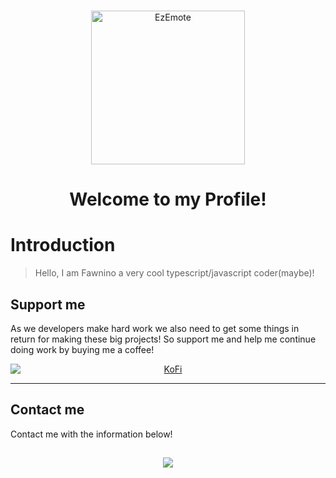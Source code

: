 <br />
	<p>
		<a href="https://youtu.be/4wulhMus5zo" align="middle" style="width: 100%;"><img src="https://streamsentials.com/wp-content/uploads/2022/06/EZ-emote.png" align="middle" style="display: block; margin: 0 auto;" width="246" alt="EzEmote" /></a>
	</p>
</div>

<h1 align="center">Welcome to my Profile! </h1>

# Introduction

> Hello, I am Fawnino a very cool typescript/javascript coder(maybe)!

## Support me

As we developers make hard work we also need to get some things in return for making these big projects!
So support me and help me continue doing work by buying me a coffee!

<a href="https://ko-fi.com/fawnino" align="middle" style="width: 100%;">
<img src="https://ko-fi.com/img/githubbutton_sm.svg" align="middle" style="display: block; margin: 0 auto;" alt="KoFi">
</a>

---

## Contact me

Contact me with the information below!

<h2 align="center"><img src="https://lanyard.cnrad.dev/api/851270917732171817"/h2>
